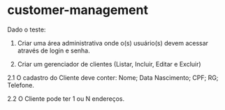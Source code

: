 # customer-management
Dado o teste: 
1. Criar uma área administrativa onde o(s) usuário(s) devem acessar através de login e senha.

2. Criar um gerenciador de clientes (Listar, Incluir, Editar e Excluir)

  2.1 O cadastro do Cliente deve conter: 
    Nome; 
    Data Nascimento; 
    CPF; 
    RG; 
    Telefone. 
    
  2.2 O Cliente pode ter 1 ou N endereços.
